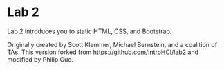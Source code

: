 Lab 2
====

Lab 2 introduces you to static HTML, CSS, and Bootstrap.

Originally created by Scott Klemmer, Michael Bernstein, and a coalition of TAs. This version forked from https://github.com/IntroHCI/lab2 and modified by Philip Guo.
